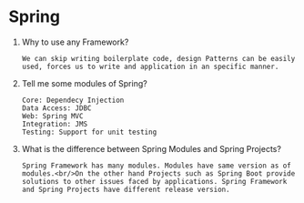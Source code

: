 # Spring

1. Why to use any Framework?
	```
	We can skip writing boilerplate code, design Patterns can be easily used, forces us to write and application in an specific manner.
	```

2. Tell me some modules of Spring?
	```
	Core: Dependecy Injection  
	Data Access: JDBC  
	Web: Spring MVC 
	Integration: JMS
	Testing: Support for unit testing
	```
3. What is the difference between Spring Modules and Spring Projects?
	```
	Spring Framework has many modules. Modules have same version as of modules.<br/>On the other hand Projects such as Spring Boot provide solutions to other issues faced by applications. Spring Framework and Spring Projects have different release version.
	```
